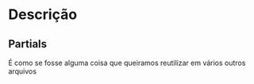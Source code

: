 # Descrição

## Partials

É como se fosse alguma coisa que queiramos reutilizar em vários outros arquivos
